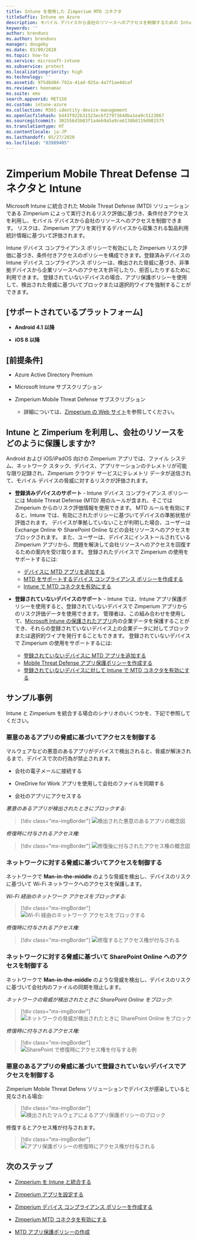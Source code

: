 ```yaml
---
title: Intune を使用した Zimperium MTD コネクタ
titleSuffix: Intune on Azure
description: モバイル デバイスから会社のリソースへのアクセスを制御するための Intune と Zimperium Mobile Threat Defense の統合について説明します。
keywords: ''
author: brenduns
ms.author: brenduns
manager: dougeby
ms.date: 03/09/2020
ms.topic: how-to
ms.service: microsoft-intune
ms.subservice: protect
ms.localizationpriority: high
ms.technology: ''
ms.assetid: 975d8d84-792a-41ad-925a-4a7f1ae4dcaf
ms.reviewer: heenamac
ms.suite: ems
search.appverid: MET150
ms.custom: intune-azure
ms.collection: M365-identity-device-management
ms.openlocfilehash: b443f922b31523ec6f27971648ba1ea9c5123867
ms.sourcegitcommit: 302556d3b03f1a4eb9a5a9ce6138b8119d901575
ms.translationtype: HT
ms.contentlocale: ja-JP
ms.lasthandoff: 05/27/2020
ms.locfileid: "83989405"
---
```

# <a name="zimperium-mobile-threat-defense-connector-with-intune"></a>Zimperium Mobile Threat Defense コネクタと Intune

Microsoft Intune に統合された Mobile Threat Defense (MTD) ソリューションである Zimperium によって実行されるリスク評価に基づき、条件付きアクセスを利用し、モバイル デバイスから会社のリソースへのアクセスを制御できます。 リスクは、Zimperium アプリを実行するデバイスから収集される製品利用統計情報に基づいて評価されます。

Intune デバイス コンプライアンス ポリシーで有効にした Zimperium リスク評価に基づき、条件付きアクセスのポリシーを構成できます。登録済みデバイスの Intune デバイス コンプライアンス ポリシーは、検出された脅威に基づき、非準拠デバイスから企業リソースへのアクセスを許可したり、拒否したりするために利用できます。 登録されていないデバイスの場合、アプリ保護ポリシーを使用して、検出された脅威に基づいてブロックまたは選択的ワイプを強制することができます。

## <a name="supported-platforms"></a>[サポートされているプラットフォーム]

- **Android 4.1 以降**

- **iOS 8 以降**

## <a name="prerequisites"></a>[前提条件]

- Azure Active Directory Premium

- Microsoft Intune サブスクリプション

- Zimperium Mobile Threat Defense サブスクリプション

  - 詳細については、[Zimperium の Web サイト](https://www.zimperium.com/zips-mobile-ips)を参照してください。

## <a name="how-do-intune-and-zimperium-help-protect-your-company-resources"></a>Intune と Zimperium を利用し、会社のリソースをどのように保護しますか?

Android および iOS/iPadOS 向けの Zimperium アプリでは、ファイル システム、ネットワーク スタック、デバイス、アプリケーションのテレメトリが可能な限り記録され、Zimperium クラウド サービスにテレメトリ データが送信されて、モバイル デバイスの脅威に対するリスクが評価されます。

- **登録済みデバイスのサポート** - Intune デバイス コンプライアンス ポリシーには Mobile Threat Defense (MTD) 用のルールが含まれ、そこでは Zimperium からのリスク評価情報を使用できます。 MTD ルールを有効にすると、Intune では、有効にされたポリシーに基づいてデバイスの準拠状態が評価されます。 デバイスが準拠していないことが判明した場合、ユーザーは Exchange Online や SharePoint Online などの会社リソースへのアクセスをブロックされます。 また、ユーザーは、デバイスにインストールされている Zimperium アプリから、問題を解決して会社リソースへのアクセスを回復するための案内を受け取ります。 登録されたデバイスで Zimperium の使用をサポートするには:
  - [デバイスに MTD アプリを追加する](../protect/mtd-apps-ios-app-configuration-policy-add-assign.md)
  - [MTD をサポートするデバイス コンプライアンス ポリシーを作成する](../protect/mtd-device-compliance-policy-create.md)
  - [Intune で MTD コネクタを有効にする](../protect/mtd-connector-enable.md)

- **登録されていないデバイスのサポート** - Intune では、Intune アプリ保護ポリシーを使用すると、登録されていないデバイスで Zimperium アプリからのリスク評価データを使用できます。 管理者は、この組み合わせを使用して、[Microsoft Intune の保護されたアプリ](../apps/apps-supported-intune-apps.md)内の企業データを保護することができ、それらの登録されていないデバイス上の企業データに対してブロックまたは選択的ワイプを発行することもできます。 登録されていないデバイスで Zimperium の使用をサポートするには:
  - [登録されていないデバイスに MTD アプリを追加する](../protect/mtd-add-apps-unenrolled-devices.md)
  - [Mobile Threat Defense アプリ保護ポリシーを作成する](../protect/mtd-app-protection-policy.md)
  - [登録されていないデバイスに対して Intune で MTD コネクタを有効にする](../protect/mtd-enable-unenrolled-devices.md)
  
## <a name="sample-scenarios"></a>サンプル事例

Intune と Zimperium を統合する場合のシナリオのいくつかを、下記で参照してください。

### <a name="control-access-based-on-threats-from-malicious-apps"></a>悪意のあるアプリの脅威に基づいてアクセスを制御する

マルウェアなどの悪意のあるアプリがデバイスで検出されると、脅威が解決されるまで、デバイスで次の行為が禁止されます。

- 会社の電子メールに接続する

- OneDrive for Work アプリを使用して会社のファイルを同期する

- 会社のアプリにアクセスする

*悪意のあるアプリが検出されたときにブロックする:*

> [!div class="mx-imgBorder"]
> ![検出された悪意のあるアプリの概念図](./media/zimperium-mobile-threat-defense-connector/Maliciousapps-blocked-zimperium.png)

*修復時に付与されるアクセス権:*

> [!div class="mx-imgBorder"]
> ![修復後に付与されたアクセス権の概念図](./media/zimperium-mobile-threat-defense-connector/maliciousapps-unblocked-zimperium.png)

### <a name="control-access-based-on-threat-to-network"></a>ネットワークに対する脅威に基づいてアクセスを制御する

ネットワークで **Man-in-the-middle** のような脅威を検出し、デバイスのリスクに基づいて Wi-Fi ネットワークへのアクセスを保護します。

*Wi-Fi 経由のネットワーク アクセスをブロックする:*

> [!div class="mx-imgBorder"]
> ![Wi-Fi 経由のネットワーク アクセスをブロックする](./media/zimperium-mobile-threat-defense-connector/network-wifi-blocked-zimperium.png)

*修復時に付与されるアクセス権:*

> [!div class="mx-imgBorder"]
> ![修復するとアクセス権が付与される](./media/zimperium-mobile-threat-defense-connector/network-wifi-unblocked-zimperium.png)

### <a name="control-access-to-sharepoint-online-based-on-threat-to-network"></a>ネットワークに対する脅威に基づいて SharePoint Online へのアクセスを制御する

ネットワークで **Man-in-the-middle** のような脅威を検出し、デバイスのリスクに基づいて会社内のファイルの同期を阻止します。

*ネットワークの脅威が検出されたときに SharePoint Online をブロック:*

> [!div class="mx-imgBorder"]
> ![ネットワークの脅威が検出されたときに SharePoint Online をブロック](./media/zimperium-mobile-threat-defense-connector/network-spo-blocked-zimperium.png)

*修復時に付与されるアクセス権:*

> [!div class="mx-imgBorder"]
> ![SharePoint で修復時にアクセス権を付与する例](./media/zimperium-mobile-threat-defense-connector/network-spo-unblocked-zimperium.png)

### <a name="control-access-on-unenrolled-devices-based-on-threats-from-malicious-apps"></a>悪意のあるアプリの脅威に基づいて登録されていないデバイスでアクセスを制御する

Zimperium Mobile Threat Defens ソリューションでデバイスが感染していると見なされる場合:

> [!div class="mx-imgBorder"]
> ![検出されたマルウェアによるアプリ保護ポリシーのブロック](./media/zimperium-mobile-threat-defense-connector/zimperium-mobile-app-policy-block.png)

修復するとアクセス権が付与されます。

> [!div class="mx-imgBorder"]
> ![アプリ保護ポリシーの修復時にアクセス権が付与される](./media/zimperium-mobile-threat-defense-connector/zimperium-mobile-app-policy-remediated.png)

## <a name="next-steps"></a>次のステップ

- [Zimperium を Intune と統合する](zimperium-mtd-connector-integration.md)

- [Zimperium アプリを設定する](mtd-apps-ios-app-configuration-policy-add-assign.md)

- [Zimperium デバイス コンプライアンス ポリシーを作成する](mtd-device-compliance-policy-create.md)

- [Zimperium MTD コネクタを有効にする](mtd-connector-enable.md)

- [MTD アプリ保護ポリシーの作成](../protect/mtd-app-protection-policy.md)
